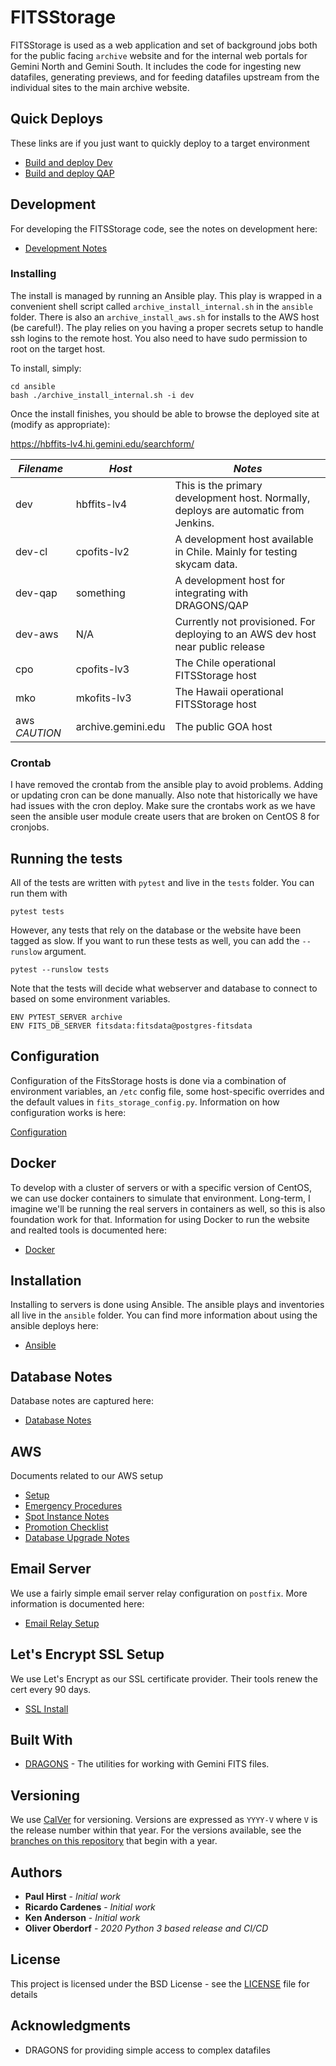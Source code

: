 # FITSStorage

FITSStorage is used as a web application and set of background jobs both for the public facing `archive` website and
for the internal web portals for Gemini North and Gemini South.  It includes the code for ingesting new datafiles,
generating previews, and for feeding datafiles upstream from the individual sites to the main archive website.

## Quick Deploys

These links are if you just want to quickly deploy to a target environment

 * [Build and deploy Dev](http://ooberdorf:11a3f74b7cffa0dd06ceeca74e9773a904@hbffits-lv3.hi.gemini.edu:8080/job/fitsstorage/parambuild?token=qpZIKjlU3xSlM9JA3wwFjv8CJsu5lhYM&deploy_target=dev&cause=Manually%20triggered%20from%20url)
 * [Build and deploy QAP](http://ooberdorf:11a3f74b7cffa0dd06ceeca74e9773a904@hbffits-lv3.hi.gemini.edu:8080/job/fitsstorage/parambuild?token=qpZIKjlU3xSlM9JA3wwFjv8CJsu5lhYM&deploy_target=dev-qap&cause=Manually%20triggered%20from%20url)

## Development

For developing the FITSStorage code, see the notes on development here:

 * [Development Notes](docs/Development.md)
 
### Installing

The install is managed by running an Ansible play.  This play is wrapped in a convenient shell script called
`archive_install_internal.sh` in the `ansible` folder.  There is also an `archive_install_aws.sh` for installs to
  the AWS host (be careful!).  The play relies on you having a proper secrets setup to handle ssh
logins to the remote host.  You also need to have sudo permission to root on the target host.

To install, simply:

```
cd ansible
bash ./archive_install_internal.sh -i dev
```

Once the install finishes, you should be able to browse the deployed site at (modify as appropriate):

https://hbffits-lv4.hi.gemini.edu/searchform/

| *Filename*        | *Host*             | *Notes* |
|-------------------|--------------------|-------|
| dev               | hbffits-lv4        | This is the primary development host.  Normally, deploys are automatic from Jenkins. |
| dev-cl            | cpofits-lv2        | A development host available in Chile.  Mainly for testing skycam data. |
| dev-qap           | something          | A development host for integrating with DRAGONS/QAP |
| dev-aws           | N/A                | Currently not provisioned.  For deploying to an AWS dev host near public release |
| cpo               | cpofits-lv3        | The Chile operational FITSStorage host |
| mko               | mkofits-lv3        | The Hawaii operational FITSStorage host |
| aws *CAUTION*     | archive.gemini.edu | The public GOA host |


### Crontab

I have removed the crontab from the ansible play to avoid problems.  Adding or updating cron can be done manually.
Also note that historically we have had issues with the cron deploy.  Make sure the crontabs work as we have seen
the ansible user module create users that are broken on CentOS 8 for cronjobs.

## Running the tests

All of the tests are written with `pytest` and live in the `tests` folder.  You can run them with

`pytest tests`

However, any tests that rely on the database or the website have been tagged as slow.  If you want to run these tests
as well, you can add the `--runslow` argument.

`pytest --runslow tests`

Note that the tests will decide what webserver and database to connect to based on some environment variables.

```shell 
ENV PYTEST_SERVER archive
ENV FITS_DB_SERVER fitsdata:fitsdata@postgres-fitsdata
```

## Configuration

Configuration of the FitsStorage hosts is done via a combination of environment variables,
an `/etc` config file, some host-specific overrides and the default values in `fits_storage_config.py`.
Information on how configuration works is here:

[Configuration](docs/Configuration.md)

## Docker

To develop with a cluster of servers or with a specific version of CentOS, we can use docker
containers to simulate that environment.  Long-term, I imagine we'll be running the real
servers in containers as well, so this is also foundation work for that.  Information for
using Docker to run the website and realted tools is documented here:

* [Docker](docs/Docker.md)

## Installation

Installing to servers is done using Ansible.  The ansible plays and inventories all live in the
`ansible` folder.  You can find more information about using the ansible deploys here:

* [Ansible](docs/Ansible.md)

## Database Notes

Database notes are captured here:

* [Database Notes](docs/Database.md)

## AWS

Documents related to our AWS setup

* [Setup](docs/AWSSetup.md)
* [Emergency Procedures](docs/AWSEmergencyProcedures.md)
* [Spot Instance Notes](docs/AWSSpotInstanceNotes.md)
* [Promotion Checklist](docs/ArchivePromotionChecklist.md)
* [Database Upgrade Notes](docs/ArchiveDatabaseUpgradeNotes.md)

## Email Server

We use a fairly simple email server relay configuration on `postfix`.  More 
information is documented here:

* [Email Relay Setup](docs/GeminiMailSetup.md)

## Let's Encrypt SSL Setup

We use Let's Encrypt as our SSL certificate provider.  Their tools renew the cert every
90 days.

* [SSL Install](docs/ssl_install.md)

## Built With

* [DRAGONS](https://github.com/GeminiDRSoftware/DRAGONS) - The utilities for working with Gemini FITS files.

## Versioning

We use [CalVer](https://calver.org/) for versioning.  Versions are expressed as `YYYY-V` where `V` is the release number
within that year.  For the versions available, see the 
[branches on this repository](https://gitlab.gemini.edu/DRSoftware/FitsStorage/branches?utf8=%E2%9C%93&search=20) 
that begin with a year. 

## Authors

* **Paul Hirst** - *Initial work*
* **Ricardo Cardenes** - *Initial work*
* **Ken Anderson** - *Initial work*
* **Oliver Oberdorf** - *2020 Python 3 based release and CI/CD*

## License

This project is licensed under the BSD License - see the [LICENSE](LICENSE) file for details

## Acknowledgments

* DRAGONS for providing simple access to complex datafiles

